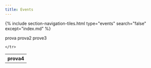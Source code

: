 ```yaml
---
title: Events
---
```

{% include section-navigation-tiles.html type="events" search="false" except="index.md" %}


<table class="card-header card h100">
  prova
  <thread>prova2
    <tr>prove3
      <th>prova4</th>
  
  
  
  
  
  
  
  
  
  
  
    </tr>
   </thread>
  </table>
